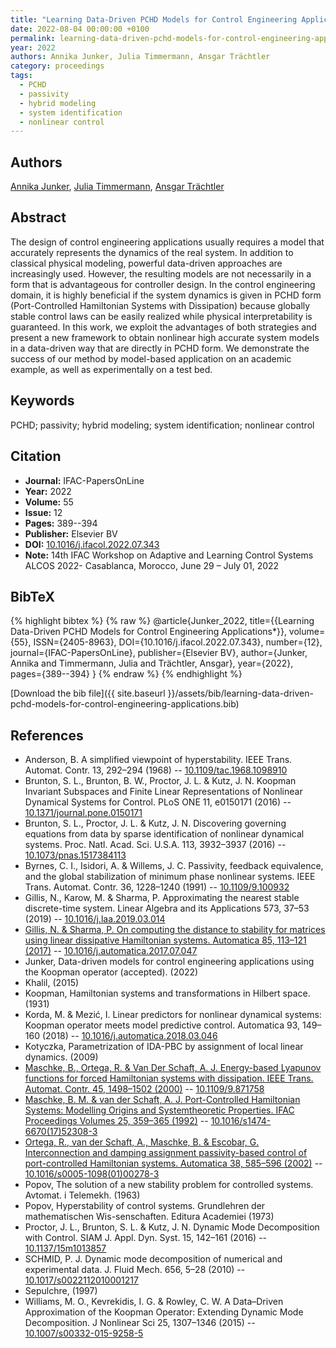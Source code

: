 ```yaml
---
title: "Learning Data-Driven PCHD Models for Control Engineering Applications*"
date: 2022-08-04 00:00:00 +0100
permalink: learning-data-driven-pchd-models-for-control-engineering-applications
year: 2022
authors: Annika Junker, Julia Timmermann, Ansgar Trächtler
category: proceedings
tags:
  - PCHD
  - passivity
  - hybrid modeling
  - system identification
  - nonlinear control
---
```

 
## Authors
[Annika Junker](authors/annika-junker), [Julia Timmermann](authors/julia-timmermann), [Ansgar Trächtler](authors/ansgar-trachtler)
 
## Abstract
The design of control engineering applications usually requires a model that accurately represents the dynamics of the real system. In addition to classical physical modeling, powerful data-driven approaches are increasingly used. However, the resulting models are not necessarily in a form that is advantageous for controller design. In the control engineering domain, it is highly beneficial if the system dynamics is given in PCHD form (Port-Controlled Hamiltonian Systems with Dissipation) because globally stable control laws can be easily realized while physical interpretability is guaranteed. In this work, we exploit the advantages of both strategies and present a new framework to obtain nonlinear high accurate system models in a data-driven way that are directly in PCHD form. We demonstrate the success of our method by model-based application on an academic example, as well as experimentally on a test bed.
 
## Keywords
PCHD; passivity; hybrid modeling; system identification; nonlinear control
 
## Citation
- **Journal:** IFAC-PapersOnLine
- **Year:** 2022
- **Volume:** 55
- **Issue:** 12
- **Pages:** 389--394
- **Publisher:** Elsevier BV
- **DOI:** [10.1016/j.ifacol.2022.07.343](https://doi.org/10.1016/j.ifacol.2022.07.343)
- **Note:** 14th IFAC Workshop on Adaptive and Learning Control Systems ALCOS 2022- Casablanca, Morocco, June 29 – July 01, 2022
 
## BibTeX
{% highlight bibtex %}
{% raw %}
@article{Junker_2022,
  title={{Learning Data-Driven PCHD Models for Control Engineering Applications*}},
  volume={55},
  ISSN={2405-8963},
  DOI={10.1016/j.ifacol.2022.07.343},
  number={12},
  journal={IFAC-PapersOnLine},
  publisher={Elsevier BV},
  author={Junker, Annika and Timmermann, Julia and Trächtler, Ansgar},
  year={2022},
  pages={389--394}
}
{% endraw %}
{% endhighlight %}
 
[Download the bib file]({{ site.baseurl }}/assets/bib/learning-data-driven-pchd-models-for-control-engineering-applications.bib)
 
## References
- Anderson, B. A simplified viewpoint of hyperstability. IEEE Trans. Automat. Contr. 13, 292–294 (1968) -- [10.1109/tac.1968.1098910](https://doi.org/10.1109/tac.1968.1098910)
- Brunton, S. L., Brunton, B. W., Proctor, J. L. & Kutz, J. N. Koopman Invariant Subspaces and Finite Linear Representations of Nonlinear Dynamical Systems for Control. PLoS ONE 11, e0150171 (2016) -- [10.1371/journal.pone.0150171](https://doi.org/10.1371/journal.pone.0150171)
- Brunton, S. L., Proctor, J. L. & Kutz, J. N. Discovering governing equations from data by sparse identification of nonlinear dynamical systems. Proc. Natl. Acad. Sci. U.S.A. 113, 3932–3937 (2016) -- [10.1073/pnas.1517384113](https://doi.org/10.1073/pnas.1517384113)
- Byrnes, C. I., Isidori, A. & Willems, J. C. Passivity, feedback equivalence, and the global stabilization of minimum phase nonlinear systems. IEEE Trans. Automat. Contr. 36, 1228–1240 (1991) -- [10.1109/9.100932](https://doi.org/10.1109/9.100932)
- Gillis, N., Karow, M. & Sharma, P. Approximating the nearest stable discrete-time system. Linear Algebra and its Applications 573, 37–53 (2019) -- [10.1016/j.laa.2019.03.014](https://doi.org/10.1016/j.laa.2019.03.014)
- [Gillis, N. & Sharma, P. On computing the distance to stability for matrices using linear dissipative Hamiltonian systems. Automatica 85, 113–121 (2017)](on-computing-the-distance-to-stability-for-matrices-using-linear-dissipative-hamiltonian-systems) -- [10.1016/j.automatica.2017.07.047](https://doi.org/10.1016/j.automatica.2017.07.047)
- Junker, Data-driven models for control engineering applications using the Koopman operator (accepted). (2022)
- Khalil, (2015)
- Koopman, Hamiltonian systems and transformations in Hilbert space. (1931)
- Korda, M. & Mezić, I. Linear predictors for nonlinear dynamical systems: Koopman operator meets model predictive control. Automatica 93, 149–160 (2018) -- [10.1016/j.automatica.2018.03.046](https://doi.org/10.1016/j.automatica.2018.03.046)
- Kotyczka, Parametrization of IDA-PBC by assignment of local linear dynamics. (2009)
- [Maschke, B., Ortega, R. & Van Der Schaft, A. J. Energy-based Lyapunov functions for forced Hamiltonian systems with dissipation. IEEE Trans. Automat. Contr. 45, 1498–1502 (2000)](energy-based-lyapunov-functions-for-forced-hamiltonian-systems-with-dissipation) -- [10.1109/9.871758](https://doi.org/10.1109/9.871758)
- [Maschke, B. M. & van der Schaft, A. J. Port-Controlled Hamiltonian Systems: Modelling Origins and Systemtheoretic Properties. IFAC Proceedings Volumes 25, 359–365 (1992)](port-controlled-hamiltonian-systems-modelling-origins-and-systemtheoretic-properties) -- [10.1016/s1474-6670(17)52308-3](https://doi.org/10.1016/s1474-6670(17)52308-3)
- [Ortega, R., van der Schaft, A., Maschke, B. & Escobar, G. Interconnection and damping assignment passivity-based control of port-controlled Hamiltonian systems. Automatica 38, 585–596 (2002)](interconnection-and-damping-assignment-passivity-based-control-of-port-controlled-hamiltonian-systems) -- [10.1016/s0005-1098(01)00278-3](https://doi.org/10.1016/s0005-1098(01)00278-3)
- Popov, The solution of a new stability problem for controlled systems. Avtomat. i Telemekh. (1963)
- Popov, Hyperstability of control systems. Grundlehren der mathematischen Wis-senschaften. Editura Academiei (1973)
- Proctor, J. L., Brunton, S. L. & Kutz, J. N. Dynamic Mode Decomposition with Control. SIAM J. Appl. Dyn. Syst. 15, 142–161 (2016) -- [10.1137/15m1013857](https://doi.org/10.1137/15m1013857)
- SCHMID, P. J. Dynamic mode decomposition of numerical and experimental data. J. Fluid Mech. 656, 5–28 (2010) -- [10.1017/s0022112010001217](https://doi.org/10.1017/s0022112010001217)
- Sepulchre, (1997)
- Williams, M. O., Kevrekidis, I. G. & Rowley, C. W. A Data–Driven Approximation of the Koopman Operator: Extending Dynamic Mode Decomposition. J Nonlinear Sci 25, 1307–1346 (2015) -- [10.1007/s00332-015-9258-5](https://doi.org/10.1007/s00332-015-9258-5)

